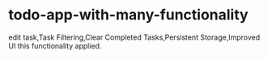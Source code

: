 # todo-app-with-many-functionality
edit task,Task Filtering,Clear Completed Tasks,Persistent Storage,Improved UI this functionality applied.

